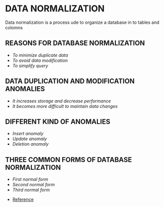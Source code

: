 # DATA NORMALIZATION


Data normalization is a process ude to organize a database in to tables and colomns


## REASONS FOR DATABASE NORMALIZATION

- *To minimize duplicate data*
- *To avoid data modification*
- *To simplify query*

## DATA DUPLICATION AND MODIFICATION ANOMALIES

- *It increases storage and decrease performance*
- *It becomes more difficult to maintain data changes*

## DIFFERENT KIND OF ANOMALIES

- *Insert anomaly*
- *Update anomaly*
- *Deletion anomaly*

## THREE COMMON FORMS OF DATABASE NORMALIZATION

- *First normal form* 
- *Second normal form*
- *Third normal form*
















* [Reference](https://www.essentialsql.com/get-ready-to-learn-sql-database-normalization-explained-in-simple-english/)